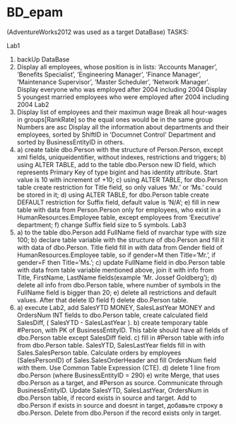 # BD_epam

(AdventureWorks2012 was used as a target DataBase)
TASKS:

Lab1
  1.  backUp DataBase
  2.  Display all employees, whose position is in lists: ‘Accounts Manager’,
                                                         ’Benefits Specialist’,
                                                         ’Engineering Manager’,
                                                         ’Finance Manager’,
                                                         ’Maintenance Supervisor’,
                                                         ’Master Scheduler’,
                                                         ’Network Manager’. 
      Display everyone who was employed after 2004 including 2004
      Display 5 youngest married employees who were employed after 2004 including 2004
Lab2
  1.  Display list of employees and their maximun wage
      Break all hour-wages in groups[RankRate] so the equal ones would be in the same group
      Numbers are asc
      Display all the information about departments and their employees, sorted by ShiftID in 'Documnet Control' Department
      and sorted by BusinessEntityID in others.
  2.  a) create table dbo.Person with the structure of Person.Person, except xml fields, uniqueidentifier, without indexes,
         restrictions and triggers;
      b) using ALTER TABLE, add to the table dbo.Person new ID field, which represents Primary Key of type bigint and has
         identity attribute. Start value is 10 with increment of +10;
      c) using ALTER TABLE, for dbo.Person table create restriction for Title field, 
         so only values ‘Mr.’ or ‘Ms.’ could be stored in it;
      d) using ALTER TABLE, for dbo.Person table create DEFAULT restriction for Suffix field, default value is ‘N/A’;
      e) fill in new table with data from Person.Person only for employees, who exist in a HumanResources.Employee table,
         except employees from ‘Executive’ department;
      f) change Suffix field size to 5 symbols.
Lab3
  1.  a) to the table dbo.Person add FullName field of nvarchar type with size 100;
      b) declare table variable with the structure of dbo.Person and fill it with data of dbo.Person. Title field 
         fill in with data from Gender field of HumanResources.Employee table, so if gender=M then Title=’Mr.’, if gender=F 
         then Title=’Ms.’;
      c) update FullName field in dbo.Person table with data from table variable mentioned above, join it with info from
         Title, FirstName, LastName fields(example ‘Mr. Jossef Goldberg’);
      d) delete all info from dbo.Person table, where number of symbols in the FullName field is bigger than 20;
      e) delete all restrictions and default values. After that delete ID field
      f) delete dbo.Person table.
  2.  a) execute Lab2,
         add SalesYTD MONEY, SalesLastYear MONEY and OrdersNum INT fields to dbo.Person table, 
         create calculated field SalesDiff, ( SalesYTD - SalesLastYear ).
      b) create temporary table #Person, with PK of BusinessEntityID. This table should have all fields of dbo.Person table except
         SalesDiff field.
      c) fill in #Person table with info from dbo.Person table. SalesYTD, SalesLastYear fields fill in with Sales.SalesPerson table. 
         Calculate orders by employees (SalesPersonID) of Sales.SalesOrderHeader and fill OrdersNum field with them. 
         Use Common Table Expression (CTE).
      d) delete 1 line from dbo.Person (where BusinessEntityID = 290)
      e) write Merge, that uses dbo.Person as a target, and #Person as source.
         Сommunicate through BusinessEntityID. Update SalesYTD, SalesLastYear, OrdersNum in dbo.Person table, if record exists in source
         and target. Add to dbo.Person if exists in source and doesnt in target, добавьте строку в dbo.Person.
         Delete from dbo.Person if the record exists only in target.
         
